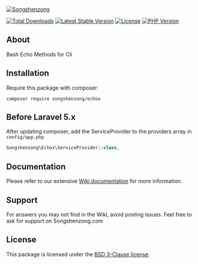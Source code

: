 [![Songshenzong](https://songshenzong.com/images/logo.png)](https://songshenzong.com)

[![Total Downloads](https://poser.pugx.org/songshenzong/echox/d/total.svg)](https://packagist.org/packages/songshenzong/echox)
[![Latest Stable Version](https://poser.pugx.org/songshenzong/echox/v/stable.svg)](https://packagist.org/packages/songshenzong/echox)
[![License](https://poser.pugx.org/songshenzong/echox/license.svg)](https://packagist.org/packages/songshenzong/echox)
[![PHP Version](https://img.shields.io/packagist/php-v/songshenzong/echox.svg)](https://packagist.org/packages/songshenzong/echox)


## About

Bash Echo Methods for Cli

## Installation

Require this package with composer:

```shell
composer require songshenzong/echox
```



## Before Laravel 5.x

After updating composer, add the ServiceProvider to the providers array in `config/app.php`

```php
Songshenzong\Echox\ServiceProvider::class,
```


## Documentation

Please refer to our extensive [Wiki documentation](https://github.com/songshenzong/echox/wiki) for more information.


## Support

For answers you may not find in the Wiki, avoid posting issues. Feel free to ask for support on Songshenzong.com


## License

This package is licensed under the [BSD 3-Clause license](http://opensource.org/licenses/BSD-3-Clause).

